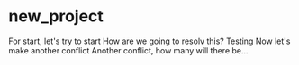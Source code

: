 # new_project
For start, let's try to start
How are we going to resolv this?
Testing
Now let's make another conflict
Another conflict, how many will there be...

